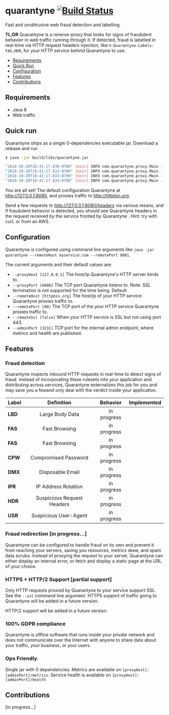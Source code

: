 # quarantyne [![Build Status](https://travis-ci.org/quarantyne/quarantyne.svg?branch=master)](https://travis-ci.org/quarantyne/quarantyne) 
Fast and unobtrusive web fraud detection and labelling.

__TL;DR__ Quarantyne is a reverse-proxy that looks for signs of fraudulent behavior in web traffic running through it. If detected, fraud is labelled in real-time via HTTP request headers injection, like `X-Quarantyne-Labels: FAS,HDR`, for your HTTP service behind Quarantyne to use.

- [Requirements](#requirements)
- [Quick Run](#quick-run)
- [Configuration](#configuration)
- [Features](#features)
- [Contributions](#contributions)

## Requirements
- Java 8
- Web traffic

## Quick run
Quarantyne ships as a single 0-dependencies executable jar. Download a release and run

```bash
$ java -jar build/libs/quarantyne.jar

"2018-10-20T18:41:17.830-0700" [main] INFO com.quarantyne.proxy.Main - ==> quarantyne
"2018-10-20T18:41:17.833-0700" [main] INFO com.quarantyne.proxy.Main - ==> proxy   @ 127.0.0.1:8080
"2018-10-20T18:41:17.833-0700" [main] INFO com.quarantyne.proxy.Main - ==> remote  @ httpbin.org:80
"2018-10-20T18:41:17.834-0700" [main] INFO com.quarantyne.proxy.Main - ==> admin   @ http://127.0.0.1:3231
```

You are all set! The default configuration Quarantyne at http://127.0.0.1:8080, and proxies traffic to http://httpbin.org.

Send a few requests to http://127.0.0.1:8080/headers via various means, and
if fraudulent behavior is detected, you should see Quarantyne headers
in the request received by the service fronted by Quarantyne . Hint: try with curl, or from an AWS.

## Configuration
Quarantyne is configured using command line arguments like `java -jar quarantyne --remoteHost myservice.com --remotePort 8081`. 

The current arguments and their default values are:

- `--proxyHost [127.0.0.1]` The host/ip Quarantyne's HTTP server binds to.
- `--proxyPort [8080]` The TCP port Quarantyne listens to. Note: SSL termination is not supported for the time being. Default
- `--remoteHost [httpbin.org]` The host/ip of your HTTP service Quarantyne proxies traffic to.
- `--remotePort [80]` The TCP port of the your HTTP service Quarantyne proxies traffic to.
- `--remoteSsl [false]` When your HTTP service is SSL but not using port 443.
- `--adminPort [3231]` TCP port for the internal admin endpoint, where metrics and health are published.

## Features
### Fraud detection
Quarantyne inspects inbound HTTP requests in real-time to detect signs of fraud. Instead of incorporating these rulesets into your application and distributing across services, Quarantyne externalizes this job for you and may save you a fewand only deal with the verdict inside your application.

|Label | Definition | Behavior | Implemented |
 ----- | :-------: | :-----: | :---
__LBD__ | Large Body Data  | in progress
__FAS__ | Fast Browsing | in progress
__FAS__ | Fast Browsing| in progress
__CPW__ | Compromised Password | in progress
__DMX__ | Disposable Email | in progress
__IPR__ | IP Address Rotation | in progress
__HDR__ | Suspicious Request Headers| in progress
__USR__ | Suspicious User-Agent | in progress

### Fraud redirection [in progress...]
Quarantyne can be configured to handle fraud on its own and prevent it from reaching your servers, saving you resources, metrics skew, and spam data scrubs. Instead of proxying the request to your server, Quarantyne can either display an internal error, or fetch and display a static page at the URL of your choice. 

### HTTPS + HTTP/2 Support [partial support]
Only HTTP requests proxied by Quarantyne to your service support SSL. See the `--ssl` command line argument. HTTPS support of traffic going to Quarantyne will be added in a future version.

HTTP/2 support will be added in a future version.

### 100% GDPR compliance
Quarantyne is offline software that runs inside your private network and does not communicate over the Internet with anyone to share data about your traffic, your business, or your users.

### Ops Friendly.
Single jar with 0 dependencies. Metrics are available on `[proxyHost]:[adminPort]/metrics`. Service health is available on `[proxyHost]:[adminPort]/health`

## Contributions
[in progress...]
